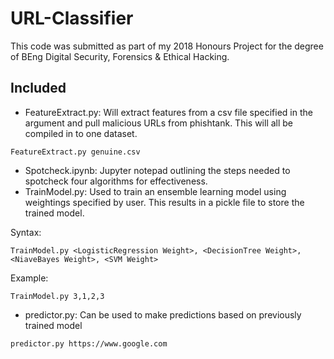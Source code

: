 # URL-Classifier
This code was submitted as part of my 2018 Honours Project for the degree of BEng Digital Security, Forensics & Ethical Hacking. 

## Included
* FeatureExtract.py: Will extract features from a csv file specified in the argument and pull malicious URLs from phishtank. This will all be compiled in to one dataset. 
```
FeatureExtract.py genuine.csv
```
* Spotcheck.ipynb: Jupyter notepad outlining the steps needed to spotcheck four algorithms for effectiveness.
* TrainModel.py: Used to train an ensemble learning model using weightings specified by user. This results in a pickle file to store the trained model.

Syntax:
```
TrainModel.py <LogisticRegression Weight>, <DecisionTree Weight>, <NiaveBayes Weight>, <SVM Weight>
```
Example:
```
TrainModel.py 3,1,2,3
```
* predictor.py: Can be used to make predictions based on previously trained model
```
predictor.py https://www.google.com
```
